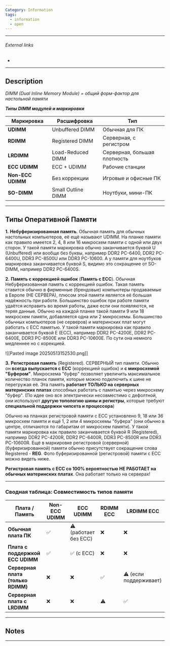 ```yaml
---
Category: Information
tags:
  - information
  - open
---
```

---
###### External links
- 
---
## Description
*DIMM (Dual Inline Memory Module) = общий форм-фактор для настольной памяти*
	
***Типы DIMM модулей и маркировки***

| Маркировка        | Расшифровка        | Тип                          |
| ----------------- | ------------------ | ---------------------------- |
| **UDIMM**         | Unbuffered DIMM    | Обычная для ПК               |
| **RDIMM**         | Registered DIMM    | Серверная, с регистром       |
| **LRDIMM**        | Load-Reduced DIMM  | Серверная, большая плотность |
| **ECC UDIMM**     | ECC + UDIMM        | Рабочие станции              |
| **Non-ECC UDIMM** | Без коррекции      | Игровые и офисные ПК         |
| **SO-DIMM**       | Small Outline DIMM | Ноутбуки, мини-ПК            |

---
## Типы Оперативной Памяти

**1.** **Небуферизированная память**. Обычная память для обычных настольных компьютеров, её ещё называют UDIMM. На планке памяти как правило имеется 2, 4, 8 или 16 микросхем памяти с одной или двух сторон. У такой памяти маркировка обычно заканчивается буквой U (Unbuffered) или вообще без буквы, например DDR2 PC-6400, DDR2 PC-6400U, DDR3 PC-8500U или DDR3 PC-10600. А у памяти для ноутбуков маркировка заканчивается буквой S, видимо это сокращение от SO-DIMM, например DDR2 PC-6400S.


**2.** **Память c коррекцией ошибок** (**Память с ECC**). Обычная Небуферизованная память с коррекцией ошибок. Такая память ставится обычно в фирменные (брендовые) компьютеры продаваемые в Европе (НЕ СЕРВЕРА), плюсом этой памяти является её большая надёжность при работе. Большинство ошибок при работе памяти удаётся исправить во время работы, даже если они появляются, не теряя данные. Обычно на каждой планке такой памяти 9 или 18 микросхем памяти, добавляется одна или 2 микросхемы. Большинство обычных компьютеров (не серверов) и материнских плат могут работать с ECC памятью. У такой памяти маркировка как правило заканчивается буквой E (ECC), например DDR2 PC-4200E, DDR2 PC-6400E, DDR3 PC-8500E или DDR3 PC-10600E.
По сути она немного медленнее но с корекцией.

![[Pasted image 20250513152530.png]]

**3.** **Регистровая память** (Registered). СЕРВЕРНЫЙ тип памяти. Обычно он **всегда выпускается с ECC** (коррекцией ошибок) и **c микросхемой "Буфером"**. Микросхема "буфер" позволяет увеличить максимальное количество планок памяти, которые можно подключить к шине не перегружая её. Эта память **работает ТОЛЬКО на серверных материнских платах** способных работать с памятью через микросхему "буфер". (По идее оно все электрически несовместимо с дефолтной, они используют **другую топологию шины и регистры**, которые требуют **специальной поддержки чипсета и процессора**)

Обычно на планках регистровой памяти с ECC установлено 9, 18 или 36 микросхем памяти и ещё 1, 2 или 4 микросхемы "буфера" (они обычно в центре, отличаются по габаритам от микросхем памяти). У такой памяти маркировка как правило заканчивается буквой R (Registered), например DDR2 PC-4200R, DDR2 PC-6400R, DDR3 PC-8500R или DDR3 PC-10600R. Ещё в маркировке регистровой (серверной) (буферизированной) памяти обычно присутствует сокращение слова Registered - **REG**. Фото буферизированной (регистровой) памяти c ECC можно видеть ниже.

**Регистровая память с ECC со 100% вероятностью НЕ РАБОТАЕТ на обычных материнских платах**. Она работает только на серверах!

---
### Сводная таблица: Совместимость типов памяти

|Плата / Память|Non-ECC UDIMM|ECC UDIMM|RDIMM ECC|LRDIMM ECC|
|---|---|---|---|---|
|**Обычная плата ПК**|✅|⚠️ (работает без ECC)|❌|❌|
|**Плата с поддержкой ECC UDIMM**|✅|✅ (с ECC)|❌|❌|
|**Серверная плата (только RDIMM)**|❌|❌|✅|⚠️ (если поддерживает)|
|**Серверная плата с LRDIMM**|❌|❌|⚠️|✅|

---
## Notes


---



